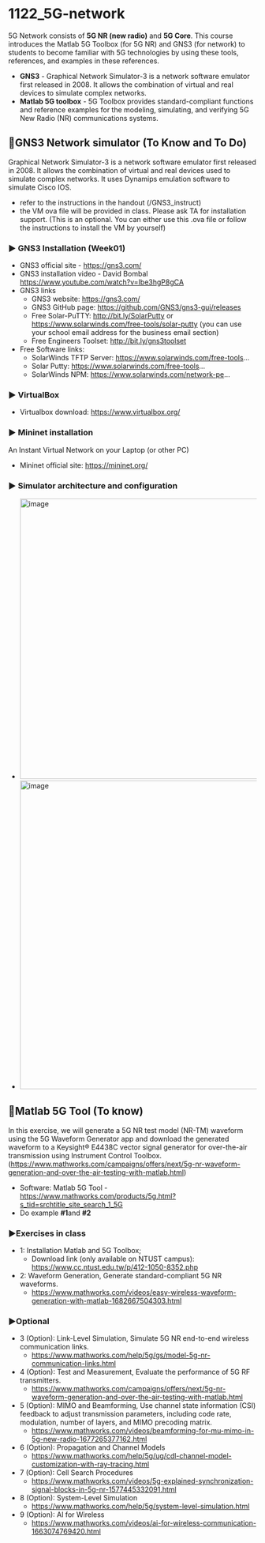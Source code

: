 # 1122_5G-network
5G Network consists of **5G NR (new radio)** and **5G Core**. 
This course introduces the Matlab 5G Toolbox (for 5G NR) and GNS3 (for network) to students to become familiar with 5G technologies by using these tools, references, and examples in these references.
- **GNS3** - Graphical Network Simulator-3 is a network software emulator first released in 2008. It allows the combination of virtual and real devices to simulate complex networks.
- **Matlab 5G toolbox** - 5G Toolbox provides standard-compliant functions and reference examples for the modeling, simulating, and verifying 5G New Radio (NR) communications systems. 

## 🔰GNS3 Network simulator (To Know and To Do)
Graphical Network Simulator-3 is a network software emulator first released in 2008. It allows the combination of virtual and real devices used to simulate complex networks. It uses Dynamips emulation software to simulate Cisco IOS.
- refer to the instructions in the handout (/GNS3_instruct)
- the VM ova file will be provided in class. Please ask TA for installation support. (This is an optional. You can either use this .ova file or follow the instructions to install the VM by yourself)    
### ▶️ GNS3 Installation (Week01)
- GNS3 official site - https://gns3.com/
- GNS3 installation video - David Bombal https://www.youtube.com/watch?v=Ibe3hgP8gCA 
- GNS3 links
  - GNS3 website: https://gns3.com/
  - GNS3 GitHub page: https://github.com/GNS3/gns3-gui/releases
  - Free Solar-PuTTY: http://bit.ly/SolarPutty or https://www.solarwinds.com/free-tools/solar-putty (you can use your school email address for the business email section)
  - Free Engineers Toolset: http://bit.ly/gns3toolset
- Free Software links: 
  - SolarWinds TFTP Server: https://www.solarwinds.com/free-tools...
  - Solar Putty: https://www.solarwinds.com/free-tools...
  - SolarWinds NPM: https://www.solarwinds.com/network-pe...
### ▶️ VirtualBox 
 - Virtualbox download: https://www.virtualbox.org/
### ▶️ Mininet installation
An Instant Virtual Network on your Laptop (or other PC)
- Mininet official site: https://mininet.org/
### ▶️ Simulator architecture and configuration  
- <img width="568" alt="image" src="https://github.com/iiotntust/1122_5G-network/assets/56021651/5ff05b63-4d8e-4f60-b502-a69cd2c95ca1">
- <img width="625" alt="image" src="https://github.com/iiotntust/1122_5G-network/assets/56021651/b0027a96-d083-4e39-a65d-519bc94d3a41">
## 🔰Matlab 5G Tool (To know)
In this exercise, we will generate a 5G NR test model (NR-TM) waveform using the 5G Waveform Generator app and download the generated waveform to a Keysight® E4438C vector signal generator for over-the-air transmission using Instrument Control Toolbox.(https://www.mathworks.com/campaigns/offers/next/5g-nr-waveform-generation-and-over-the-air-testing-with-matlab.html)
- Software: Matlab 5G Tool - https://www.mathworks.com/products/5g.html?s_tid=srchtitle_site_search_1_5G
- Do example **#1**and **#2**
### ▶️Exercises in class
- 1: Installation Matlab and 5G Toolbox;  
  - Download link (only available on NTUST campus): https://www.cc.ntust.edu.tw/p/412-1050-8352.php 
- 2: Waveform Generation, Generate standard-compliant 5G NR waveforms.
   - https://www.mathworks.com/videos/easy-wireless-waveform-generation-with-matlab-1682667504303.html
### ▶️Optional 
- 3 (Option): Link-Level Simulation, Simulate 5G NR end-to-end wireless communication links.
  - https://www.mathworks.com/help/5g/gs/model-5g-nr-communication-links.html
- 4 (Option): Test and Measurement, Evaluate the performance of 5G RF transmitters.
  - https://www.mathworks.com/campaigns/offers/next/5g-nr-waveform-generation-and-over-the-air-testing-with-matlab.html
- 5 (Option): MIMO and Beamforming, Use channel state information (CSI) feedback to adjust transmission parameters, including code rate, modulation, number of layers, and MIMO precoding matrix.
  - https://www.mathworks.com/videos/beamforming-for-mu-mimo-in-5g-new-radio-1677265377162.html
- 6 (Option): Propagation and Channel Models
  - https://www.mathworks.com/help/5g/ug/cdl-channel-model-customization-with-ray-tracing.html
- 7 (Option): Cell Search Procedures
  - https://www.mathworks.com/videos/5g-explained-synchronization-signal-blocks-in-5g-nr-1577445332091.html 
- 8 (Option): System-Level Simulation
  - https://www.mathworks.com/help/5g/system-level-simulation.html
- 9 (Option): AI for Wireless 
  - https://www.mathworks.com/videos/ai-for-wireless-communication-1663074769420.html
